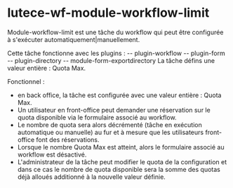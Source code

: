 # lutece-wf-module-workflow-limit

Module-workflow-limit est une tâche du workflow qui peut 
être configurée à s'exécuter automatiquement|manuellement.

Cette tâche fonctionne avec les plugins : 
-- plugin-workflow
-- plugin-form
-- plugin-directory
-- module-form-exportdirectory
La tâche défins une valeur entière : Quota Max.

Fonctionnel : 
- en back office, la tâche est configurée avec une valeur entière : Quota Max.
- Un utilisateur en front-office peut demander une réservation sur le quota disponible via le formulaire associé au workflow.
- Le nombre de quota sera alors décrémenté (tâche en exécution automatique ou manuelle) au fur et à mesure que les utilisateurs front-office font des réservations.
- Lorsque le nombre Quota Max est atteint, alors le formulaire associé au workflow est désactivé.
- L'administrateur de la tâche peut modifier le quota de la configuration et dans ce cas le nombre de quota disponible sera la somme des quotas déjà alloués additionné à la nouvelle valeur définie.